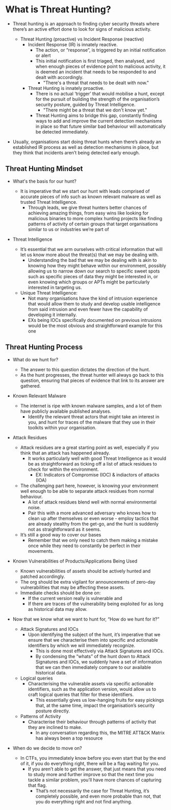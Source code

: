 # What is Threat Hunting?

- Threat hunting is an approach to finding cyber security threats where there’s an active effort done to look for signs of malicious activity.
  - Threat Hunting (proactive) vs Incident Response (reactive)
    - Incident Response (IR) is innately reactive.
      - The action, or “response”, is triggered by an initial notification or alert
      - This initial notification is first triaged, then analysed, and when enough pieces of evidence point to malicious activity, it is deemed an incident that needs to be responded to and dealt with accordingly.
        - "There's a threat that needs to be dealt with now."
    - Threat Hunting is innately proactive.
      - There is no actual ‘trigger’ that would mobilise a hunt, except for the pursuit of building the strength of the organisation’s security posture, guided by Threat Intelligence.
        - "There might be a threat that we don't know yet."
      - Threat Hunting aims to bridge this gap, constantly finding ways to add and improve the current detection mechanisms in place so that future similar bad behaviour will automatically be detected immediately.

- Usually, organisations start doing threat hunts when there’s already an established IR process as well as detection mechanisms in place, but they think that incidents aren’t being detected early enough.

## Threat Hunting Mindset

- What's the basis for our hunt?
  - It is imperative that we start our hunt with leads comprised of accurate pieces of info such as known relevant malware as well as trusted Threat Intelligence.
    - Through leads, we give threat hunters better chances of achieving amazing things, from easy wins like looking for malicious binaries to more complex hunting projects like finding patterns of activity of certain groups that target organisations similar to us or industries we’re part of

- Threat Intelligence
  - It’s essential that we arm ourselves with critical information that will let us know more about the threat(s) that we may be dealing with.
    - Understanding the bad that we may be dealing with is akin to knowing how they might behave within our environment, possibly allowing us to narrow down our search to specific sweet spots such as specific pieces of data they might be interested in, or even knowing which groups or APTs might be particularly interested in targeting us.
  - Unique Threat Intelligence:
    - Not many organisations have the kind of intrusion experience that would allow them to study and develop usable intelligence from said intrusion and even fewer have the capability of developing it internally.
    - EXs being IOCs specifically documented on previous intrusions would be the most obvious and straightforward example for this one

## Threat Hunting Process

- What do we hunt for?
  - The answer to this question dictates the direction of the hunt.
  - As the hunt progresses, the threat hunter will always go back to this question, ensuring that pieces of evidence that link to its answer are gathered.

- Known Relevant Malware
  - The internet is ripe with known malware samples, and a lot of them have publicly available published analyses.
    - Identify the relevant threat actors that might take an interest in you, and hunt for traces of the malware that they use in their toolkits within your organisation.

- Attack Residues
  - Attack residues are a great starting point as well, especially if you think that an attack has happened already.
    - It works particularly well with good Threat Intelligence as it would be as straightforward as ticking off a list of attack residues to check for within the environment.
      - EX: Indicators of Compromise (IOC) & indiactors of attacks (IOA)
  - The challenging part here, however, is knowing your environment well enough to be able to separate attack residues from normal behaviour.
    - A lot of attack residues blend well with normal environmental noise.
    - Pair this with a more advanced adversary who knows how to clean up after themselves or even worse - employ tactics that are already stealthy from the get-go, and the hunt is suddenly not as straightforward as it seems.
  - It’s still a good way to cover our bases
    - Remember that we only need to catch them making a mistake once while they need to constantly be perfect in their movements.

- Known Vulnerabilities of Products/Applications Being Used
  - Known vulnerabilities of assets should be actively hunted and patched accordingly.
  - The org should be extra vigilant for announcements of zero-day vulnerabilities that may be affecting these assets.
  - Immediate checks should be done on:
    - If the current version really is vulnerable
    and
    - If there are traces of the vulnerability being exploited for as long as historical data may allow.

- Now that we know what we want to hunt for, “How do we hunt for it?”
  - Attack Signatures and IOCs
    - Upon identifying the subject of the hunt, it’s imperative that we ensure that we characterise them into specific and actionable identifiers by which we will immediately recognize.
      - This is done most effectively via Attack Signatures and IOCs.
      - By condensing the “whats” of the hunt down to Attack Signatures and IOCs, we suddenly have a set of information that we can then immediately compare to our available historical data.
  - Logical queries
    - Characterising the vulnerable assets via specific actionable identifiers, such as the application version, would allow us to craft logical queries that filter for these identifiers.
      - This essentially gives us low-hanging fruits for easy pickings that, at the same time, impact the organisation’s security posture directly.
  - Patterns of Activity
    - Characterise their behaviour through patterns of activity that they are inclined to make.
      - In any conversation regarding this, the MITRE ATT&CK Matrix has always been a top resource

- When do we decide to move on?
  - In CTFs, you immediately know before you even start that by the end of it, if you do everything right, there will be a flag waiting for you.
    - If you aren’t able to get the answer, that just means that you need to study more and further improve so that the next time you tackle a similar problem, you’ll have more chances of capturing that flag.
      - That’s not necessarily the case for Threat Hunting, it’s completely possible, and even more probable than not, that you do everything right and not find anything.










